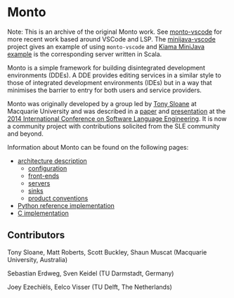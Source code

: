 Monto
=====

Note: This is an archive of the original Monto work. See [monto-vscode](https://github.com/inkytonik/monto-vscode) for more recent work based around VSCode and LSP.
The [minijava-vscode](https://github.com/inkytonik/minijava-vscode) project gives an example of using `monto-vscode` and [Kiama MiniJava example](https://github.com/inkytonik/kiama/tree/master/extras/src/test/scala/org/bitbucket/inkytonik/kiama/example/minijava) is the corresponding server written in Scala.

Monto is a simple framework for building disintegrated development environments (DDEs). A DDE provides editing services in a similar style to those of integrated development environments (IDEs) but in a way that minimises the barrier to entry for both users and service providers.

Monto was originally developed by a group led by [Tony Sloane](https://github.com/inkytonik) at Macquarie University and was described in a [paper](http://link.springer.com/chapter/10.1007/978-3-319-11245-9_12) and [presentation](https://speakerdeck.com/inkytonik/monto-a-disintegrated-development-environment) at the [2014 International Conference on Software Language Engineering](http://www.sleconf.org/2014/). It is now a community project with contributions solicited from the SLE community and beyond.

Information about Monto can be found on the following pages:

 * [architecture description](https://bitbucket.org/inkytonik/monto/src/default/wiki/architecture.md)
    * [configuration](https://bitbucket.org/inkytonik/monto/src/default/wiki/configuration.md)
    * [front-ends](https://bitbucket.org/inkytonik/monto/src/default/wiki/frontends.md)
    * [servers](https://bitbucket.org/inkytonik/monto/src/default/wiki/servers.md)
    * [sinks](https://bitbucket.org/inkytonik/monto/src/default/wiki/sinks.md)
    * [product conventions](https://bitbucket.org/inkytonik/monto/src/default/wiki/products.md)
 * [Python reference implementation](https://bitbucket.org/inkytonik/monto/src/default/wiki/python.md)
 * [C implementation](https://bitbucket.org/inkytonik/monto/src/default/wiki/c.md)

Contributors
------------

Tony Sloane, Matt Roberts, Scott Buckley, Shaun Muscat (Macquarie University, Australia)

Sebastian Erdweg, Sven Keidel (TU Darmstadt, Germany)

Joey Ezechiëls, Eelco Visser (TU Delft, The Netherlands)
